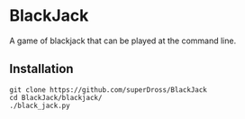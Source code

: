 # BlackJack

A game of blackjack that can be played at the command line.

## Installation
```
git clone https://github.com/superDross/BlackJack
cd BlackJack/blackjack/
./black_jack.py
```
